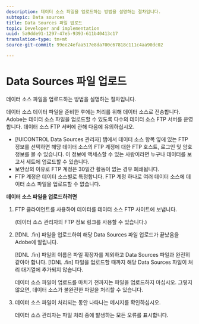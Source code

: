```yaml
---
description: 데이터 소스 파일을 업로드하는 방법을 설명하는 절차입니다.
subtopic: Data sources
title: Data Sources 파일 업로드
topic: Developer and implementation
uuid: 5a9dde91-1297-47e5-9393-611b40413c17
translation-type: tm+mt
source-git-commit: 99ee24efaa517e8da700c67818c111c4aa90dc02

---
```



# Data Sources 파일 업로드

데이터 소스 파일을 업로드하는 방법을 설명하는 절차입니다.

데이터 소스 데이터 파일을 준비한 후에는 처리를 위해 데이터 소스로 전송합니다. Adobe는 데이터 소스 파일을 업로드할 수 있도록 다수의 데이터 소스 FTP 서버를 운영합니다. 데이터 소스 FTP 서버에 관해 다음에 유의하십시오.

* [!UICONTROL Data Sources 관리자] 탭에서 데이터 소스 항목 옆에 있는 FTP 정보를 선택하면 해당 데이터 소스의 FTP 계정에 대한 FTP 호스트, 로그인 및 암호 정보를 볼 수 있습니다. 이 정보에 액세스할 수 있는 사람이라면 누구나 데이터를 보고서 세트에 업로드할 수 있습니다.
* 보안상의 이유로 FTP 계정은 30일간 활동이 없는 경우 폐쇄됩니다.
* FTP 계정은 데이터 소스별로 특정합니다. FTP 계정 하나로 여러 데이터 소스에 데이터 소스 파일을 업로드할 수 없습니다.

**데이터 소스 파일을 업로드하려면**

1. FTP 클라이언트를 사용하여 데이터를 데이터 소스 FTP 사이트에 보냅니다.

   (데이터 소스 관리자의 FTP 정보 링크를 사용할 수 있습니다.)

1. [!DNL .fin] 파일을 업로드하여 해당 Data Sources 파일 업로드가 끝났음을 Adobe에 알립니다.

   [!DNL .fin] 파일의 이름은 파일 확장자를 제외하고 Data Sources 파일과 완전히 같아야 합니다. [!DNL .fin] 파일을 업로드할 때까지 해당 Data Sources 파일이 처리 대기열에 추가되지 않습니다.

   데이터 소스 파일이 업로드를 마치기 전까지는 파일을 업로드하지 마십시오. 그렇지 않으면, 데이터 소스가 불완전한 파일을 처리할 수 있습니다.
1. 데이터 소스 파일이 처리되는 동안 나타나는 메시지를 확인하십시오.

   데이터 소스 관리자는 파일 처리 중에 발생하는 모든 오류를 표시합니다.


